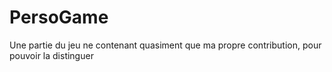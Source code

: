 # PersoGame
Une partie du jeu ne contenant quasiment que ma propre contribution, pour pouvoir la distinguer

